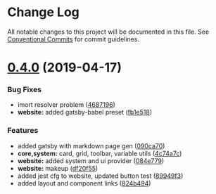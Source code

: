 # Change Log

All notable changes to this project will be documented in this file.
See [Conventional Commits](https://conventionalcommits.org) for commit guidelines.

# [0.4.0](https://github.com/gatsbyjs/gatsby-starter-default/compare/v0.3.1...v0.4.0) (2019-04-17)


### Bug Fixes

* imort resolver problem ([4687196](https://github.com/gatsbyjs/gatsby-starter-default/commit/4687196))
* **website:** added gatsby-babel preset ([fb1e518](https://github.com/gatsbyjs/gatsby-starter-default/commit/fb1e518))


### Features

* added gatsby with markdown page gen ([090ca70](https://github.com/gatsbyjs/gatsby-starter-default/commit/090ca70))
* **core,system:** card, grid, toolbar, variable utils ([4c74a7c](https://github.com/gatsbyjs/gatsby-starter-default/commit/4c74a7c))
* **website:** added system and ui provider ([084e779](https://github.com/gatsbyjs/gatsby-starter-default/commit/084e779))
* **website:** makeup ([df20f55](https://github.com/gatsbyjs/gatsby-starter-default/commit/df20f55))
* added jest cfg to website, updated button test ([89949f3](https://github.com/gatsbyjs/gatsby-starter-default/commit/89949f3))
* added layout and component links ([824b494](https://github.com/gatsbyjs/gatsby-starter-default/commit/824b494))
